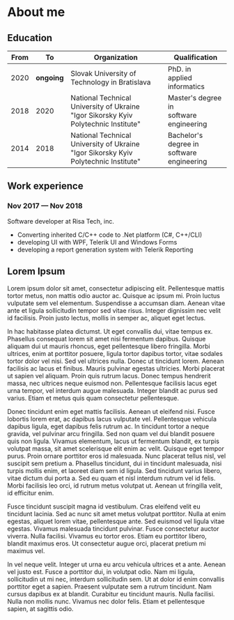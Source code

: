 # About me

## Education

|From|To|Organization|Qualification|
|---|---|---|---|
|2020|**ongoing**|Slovak University of Technology in Bratislava|PhD. in<br>applied informatics|
|2018|2020|National Technical University of Ukraine<br>"Igor Sikorsky Kyiv Polytechnic Institute"|Master's degree in<br>software engineering|
|2014|2018|National Technical University of Ukraine<br>"Igor Sikorsky Kyiv Polytechnic Institute"|Bachelor's degree in<br>software engineering|

## Work experience

### Nov 2017 &mdash; Nov 2018

Software developer at Risa Tech, inc.

* Converting inherited C/C++ code to .Net platform (C#, C++/CLI)
* developing UI with WPF, Telerik UI and Windows Forms
* developing a report generation system with Telerik Reporting

## Lorem Ipsum

Lorem ipsum dolor sit amet, consectetur adipiscing elit. Pellentesque mattis tortor metus, non mattis odio auctor ac. Quisque ac ipsum mi. Proin luctus vulputate sem vel elementum. Suspendisse a accumsan diam. Aenean vitae ante et ligula sollicitudin tempor sed vitae risus. Integer dignissim nec velit id facilisis. Proin justo lectus, mollis in semper ac, aliquet eget lectus.

In hac habitasse platea dictumst. Ut eget convallis dui, vitae tempus ex. Phasellus consequat lorem sit amet nisi fermentum dapibus. Quisque aliquam dui ut mauris rhoncus, eget pellentesque libero fringilla. Morbi ultrices, enim at porttitor posuere, ligula tortor dapibus tortor, vitae sodales tortor dolor vel nisi. Sed vel ultrices nulla. Donec ut tincidunt lorem. Aenean facilisis ac lacus et finibus. Mauris pulvinar egestas ultricies. Morbi placerat ut sapien vel aliquam. Proin quis rutrum lacus. Donec tempus hendrerit massa, nec ultrices neque euismod non. Pellentesque facilisis lacus eget urna tempor, vel interdum augue malesuada. Integer blandit ac purus sed varius. Etiam et metus quis quam consectetur pellentesque.

Donec tincidunt enim eget mattis facilisis. Aenean ut eleifend nisi. Fusce lobortis lorem erat, ac dapibus lacus vulputate vel. Pellentesque vehicula dapibus ligula, eget dapibus felis rutrum ac. In tincidunt tortor a neque gravida, vel pulvinar arcu fringilla. Sed non quam vel dui blandit posuere quis non ligula. Vivamus elementum, lacus ut fermentum blandit, ex turpis volutpat massa, sit amet scelerisque elit enim ac velit. Quisque eget tempor purus. Proin ornare porttitor eros id malesuada. Nunc placerat tellus nisl, vel suscipit sem pretium a. Phasellus tincidunt, dui in tincidunt malesuada, nisi turpis mollis enim, et laoreet diam sem id ligula. Sed tincidunt varius libero, vitae dictum dui porta a. Sed eu quam et nisl interdum rutrum vel id felis. Morbi facilisis leo orci, id rutrum metus volutpat ut. Aenean ut fringilla velit, id efficitur enim.

Fusce tincidunt suscipit magna id vestibulum. Cras eleifend velit eu tincidunt lacinia. Sed ac nunc sit amet metus volutpat porttitor. Nulla at enim egestas, aliquet lorem vitae, pellentesque ante. Sed euismod vel ligula vitae egestas. Vivamus malesuada tincidunt pulvinar. Fusce consectetur auctor viverra. Nulla facilisi. Vivamus eu tortor eros. Etiam eu porttitor libero, blandit maximus eros. Ut consectetur augue orci, placerat pretium mi maximus vel.

In vel neque velit. Integer ut urna eu arcu vehicula ultrices et a ante. Aenean vel justo est. Fusce a porttitor dui, in volutpat odio. Nam mi ligula, sollicitudin ut mi nec, interdum sollicitudin sem. Ut at dolor id enim convallis porttitor eget a sapien. Praesent vulputate sem a rutrum tincidunt. Nam cursus dapibus ex at blandit. Curabitur eu tincidunt mauris. Nulla facilisi. Nulla non mollis nunc. Vivamus nec dolor felis. Etiam et pellentesque sapien, at sagittis odio.